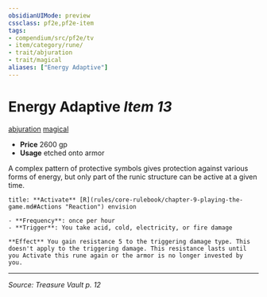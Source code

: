 ```yaml
---
obsidianUIMode: preview
cssclass: pf2e,pf2e-item
tags:
- compendium/src/pf2e/tv
- item/category/rune/
- trait/abjuration
- trait/magical
aliases: ["Energy Adaptive"]
---
```

# Energy Adaptive *Item 13*  
[abjuration](abjuration.md "Abjuration School Trait")  [magical](magical.md "Magical Item Trait")  

- **Price** 2600 gp
- **Usage** etched onto armor

A complex pattern of protective symbols gives protection against various forms of energy, but only part of the runic structure can be active at a given time.

```ad-embed-ability
title: **Activate** [R](rules/core-rulebook/chapter-9-playing-the-game.md#Actions "Reaction") envision

- **Frequency**: once per hour
- **Trigger**: You take acid, cold, electricity, or fire damage

**Effect** You gain resistance 5 to the triggering damage type. This doesn't apply to the triggering damage. This resistance lasts until you Activate this rune again or the armor is no longer invested by you.
```


---
*Source: Treasure Vault p. 12*